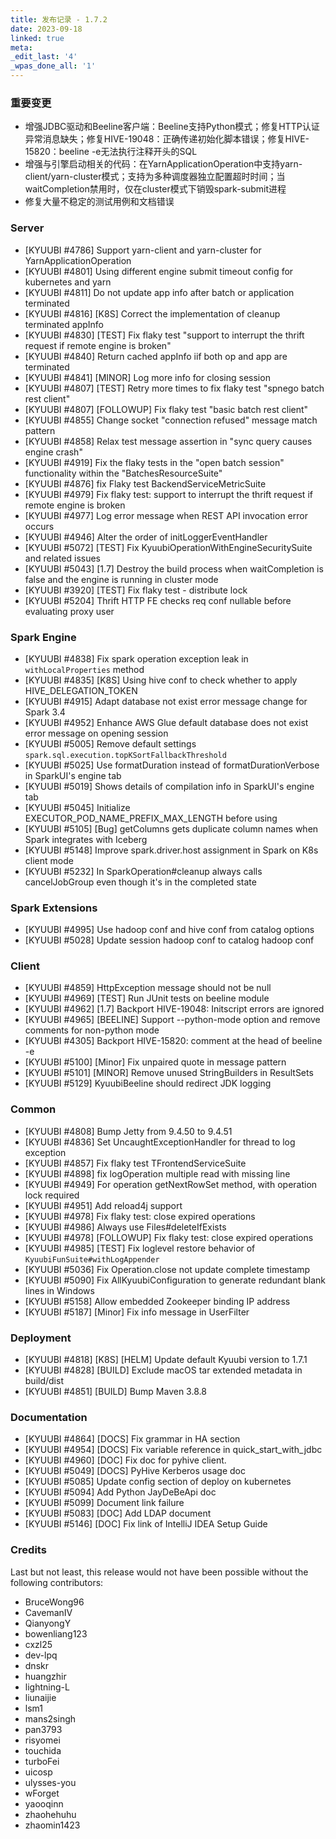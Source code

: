 ```yaml
---
title: 发布记录 - 1.7.2
date: 2023-09-18
linked: true
meta:
_edit_last: '4'
_wpas_done_all: '1'
---
```

<!---
  Licensed under the Apache License, Version 2.0 (the "License");
  you may not use this file except in compliance with the License.
  You may obtain a copy of the License at

   http://www.apache.org/licenses/LICENSE-2.0

  Unless required by applicable law or agreed to in writing, software
  distributed under the License is distributed on an "AS IS" BASIS,
  WITHOUT WARRANTIES OR CONDITIONS OF ANY KIND, either express or implied.
  See the License for the specific language governing permissions and
  limitations under the License. See accompanying LICENSE file.
-->

### 重要变更
- 增强JDBC驱动和Beeline客户端：Beeline支持Python模式；修复HTTP认证异常消息缺失；修复HIVE-19048：正确传递初始化脚本错误；修复HIVE-15820：beeline -e无法执行注释开头的SQL
- 增强与引擎启动相关的代码：在YarnApplicationOperation中支持yarn-client/yarn-cluster模式；支持为多种调度器独立配置超时时间；当waitCompletion禁用时，仅在cluster模式下销毁spark-submit进程
- 修复大量不稳定的测试用例和文档错误

### Server

- [KYUUBI #4786] Support yarn-client and yarn-cluster for YarnApplicationOperation
- [KYUUBI #4801] Using different engine submit timeout config for kubernetes and yarn
- [KYUUBI #4811] Do not update app info after batch or application terminated
- [KYUUBI #4816] [K8S] Correct the implementation of cleanup terminated appInfo
- [KYUUBI #4830] [TEST] Fix flaky test "support to interrupt the thrift request if remote engine is broken"
- [KYUUBI #4840] Return cached appInfo iif both op and app are terminated
- [KYUUBI #4841] [MINOR] Log more info for closing session
- [KYUUBI #4807] [TEST] Retry more times to fix flaky test "spnego batch rest client"
- [KYUUBI #4807] [FOLLOWUP] Fix flaky test "basic batch rest client"
- [KYUUBI #4855] Change socket "connection refused" message match pattern
- [KYUUBI #4858] Relax test message assertion in "sync query causes engine crash"
- [KYUUBI #4919] Fix the flaky tests in the "open batch session" functionality within the "BatchesResourceSuite"
- [KYUUBI #4876] fix Flaky test BackendServiceMetricSuite
- [KYUUBI #4979] Fix flaky test: support to interrupt the thrift request if remote engine is broken
- [KYUUBI #4977] Log error message when REST API invocation error occurs 
- [KYUUBI #4946] Alter the order of initLoggerEventHandler 
- [KYUUBI #5072] [TEST] Fix KyuubiOperationWithEngineSecuritySuite and related issues
- [KYUUBI #5043] [1.7] Destroy the build process when waitCompletion is false and the engine is running in cluster mode
- [KYUUBI #3920] [TEST] Fix flaky test - distribute lock 
- [KYUUBI #5204] Thrift HTTP FE checks req conf nullable before evaluating proxy user

### Spark Engine

- [KYUUBI #4838] Fix spark operation exception leak in `withLocalProperties` method
- [KYUUBI #4835] [K8S] Using hive conf to check whether to apply HIVE_DELEGATION_TOKEN
- [KYUUBI #4915] Adapt database not exist error message change for Spark 3.4
- [KYUUBI #4952] Enhance AWS Glue default database does not exist error message on opening session
- [KYUUBI #5005] Remove default settings `spark.sql.execution.topKSortFallbackThreshold`
- [KYUUBI #5025] Use formatDuration instead of formatDurationVerbose in SparkUI's engine tab
- [KYUUBI #5019] Shows details of compilation info in SparkUI's engine tab 
- [KYUUBI #5045] Initialize EXECUTOR_POD_NAME_PREFIX_MAX_LENGTH before using 
- [KYUUBI #5105] [Bug] getColumns gets duplicate column names when Spark integrates with Iceberg
- [KYUUBI #5148] Improve spark.driver.host assignment in Spark on K8s client mode
- [KYUUBI #5232] In SparkOperation#cleanup always calls cancelJobGroup even though it's in the completed state

### Spark Extensions

- [KYUUBI #4995] Use hadoop conf and hive conf from catalog options 
- [KYUUBI #5028] Update session hadoop conf to catalog hadoop conf 

### Client

- [KYUUBI #4859] HttpException message should not be null
- [KYUUBI #4969] [TEST] Run JUnit tests on beeline module 
- [KYUUBI #4962] [1.7] Backport HIVE-19048: Initscript errors are ignored 
- [KYUUBI #4965] [BEELINE] Support --python-mode option and remove comments for non-python mode
- [KYUUBI #4305] Backport HIVE-15820: comment at the head of beeline -e 
- [KYUUBI #5100] [Minor] Fix unpaired quote in message pattern 
- [KYUUBI #5101] [MINOR] Remove unused StringBuilders in ResultSets 
- [KYUUBI #5129] KyuubiBeeline should redirect JDK logging 

###  Common

- [KYUUBI #4808] Bump Jetty from 9.4.50 to 9.4.51 
- [KYUUBI #4836] Set UncaughtExceptionHandler for thread to log exception
- [KYUUBI #4857] Fix flaky test TFrontendServiceSuite
- [KYUUBI #4898] fix logOperation multiple read with missing line
- [KYUUBI #4949] For operation getNextRowSet method, with operation lock required
- [KYUUBI #4951] Add reload4j support 
- [KYUUBI #4978] Fix flaky test: close expired operations
- [KYUUBI #4986] Always use Files#deleteIfExists 
- [KYUUBI #4978] [FOLLOWUP] Fix flaky test: close expired operations 
- [KYUUBI #4985] [TEST] Fix loglevel restore behavior of `KyuubiFunSuite#withLogAppender`
- [KYUUBI #5036] Fix Operation.close not update complete timestamp 
- [KYUUBI #5090] Fix AllKyuubiConfiguration to generate redundant blank lines in Windows
- [KYUUBI #5158] Allow embedded Zookeeper binding IP address 
- [KYUUBI #5187] [Minor] Fix info message in UserFilter 

### Deployment

- [KYUUBI #4818] [K8S] [HELM] Update default Kyuubi version to 1.7.1
- [KYUUBI #4828] [BUILD] Exclude macOS tar extended metadata in build/dist 
- [KYUUBI #4851] [BUILD] Bump Maven 3.8.8

### Documentation

- [KYUUBI #4864] [DOCS] Fix grammar in HA section
- [KYUUBI #4954] [DOCS] Fix variable reference in quick_start_with_jdbc
- [KYUUBI #4960] [DOC] Fix doc for pyhive client. 
- [KYUUBI #5049] [DOCS] PyHive Kerberos usage doc 
- [KYUUBI #5085] Update config section of deploy on kubernetes 
- [KYUUBI #5094] Add Python JayDeBeApi doc 
- [KYUUBI #5099] Document link failure 
- [KYUUBI #5083] [DOC] Add LDAP document 
- [KYUUBI #5146] [DOC] Fix link of IntelliJ IDEA Setup Guide 

### Credits

Last but not least, this release would not have been possible without the following contributors:

* BruceWong96
* CavemanIV
* QianyongY
* bowenliang123
* cxzl25
* dev-lpq
* dnskr
* huangzhir
* lightning-L
* liunaijie
* lsm1
* mans2singh
* pan3793
* risyomei
* touchida
* turboFei
* uicosp
* ulysses-you
* wForget
* yaooqinn
* zhaohehuhu
* zhaomin1423
